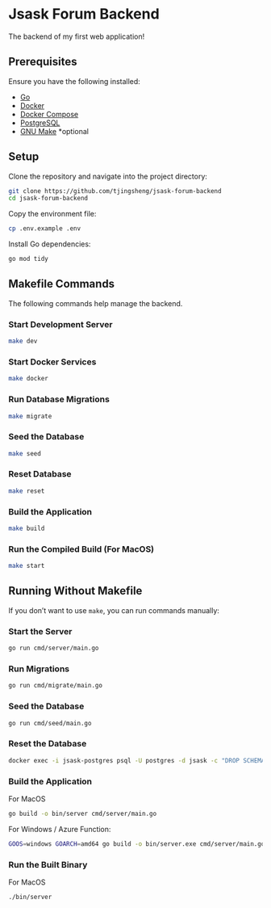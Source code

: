 # Jsask Forum Backend

The backend of my first web application!

## Prerequisites

Ensure you have the following installed:

- [Go](https://go.dev/dl/)
- [Docker](https://docs.docker.com/get-docker/)
- [Docker Compose](https://docs.docker.com/compose/)
- [PostgreSQL](https://www.postgresql.org/download/)
- [GNU Make](https://www.gnu.org/software/make/) \*optional

## Setup

Clone the repository and navigate into the project directory:

```sh
git clone https://github.com/tjingsheng/jsask-forum-backend
cd jsask-forum-backend
```

Copy the environment file:

```sh
cp .env.example .env
```

Install Go dependencies:

```sh
go mod tidy
```

## Makefile Commands

The following commands help manage the backend.

### Start Development Server

```sh
make dev
```

### Start Docker Services

```sh
make docker
```

### Run Database Migrations

```sh
make migrate
```

### Seed the Database

```sh
make seed
```

### Reset Database

```sh
make reset
```

### Build the Application

```sh
make build
```

### Run the Compiled Build (For MacOS)

```sh
make start
```

## Running Without Makefile

If you don’t want to use `make`, you can run commands manually:

### Start the Server

```sh
go run cmd/server/main.go
```

### Run Migrations

```sh
go run cmd/migrate/main.go
```

### Seed the Database

```sh
go run cmd/seed/main.go
```

### Reset the Database

```sh
docker exec -i jsask-postgres psql -U postgres -d jsask -c "DROP SCHEMA IF EXISTS public CASCADE; CREATE SCHEMA public; GRANT ALL ON SCHEMA public TO postgres; GRANT ALL ON SCHEMA public TO public;"
```

### Build the Application

For MacOS

```sh
go build -o bin/server cmd/server/main.go
```

For Windows / Azure Function:

```sh
GOOS=windows GOARCH=amd64 go build -o bin/server.exe cmd/server/main.go
```

### Run the Built Binary

For MacOS

```sh
./bin/server
```
